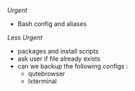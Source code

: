 _Urgent_
- Bash config and aliases

_Less Urgent_
- packages and install scripts
- ask user if file already exists
- can we backup the following configs :
    - qutebrowser
    - lxterminal
